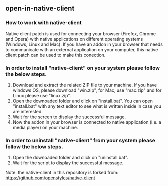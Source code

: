 ## open-in-native-client

### How to work with native-client

Native client patch is used for connecting your browser (Firefox, Chrome and Opera) with native applications on different operating systems (Windows, Linux and Mac). If you have an addon in your browser that needs to communicate with an external application on your computer, this native client patch can be used to make this conection. 

### In order to install "native-client" on your system please follow the below steps.

1. Download and extract the related ZIP file to your machine. If you have windows OS, please download "win.zip", for Mac, use "mac.zip" and for Linux please use "linux.zip".
2. Open the downoaded folder and click on "install.bat". You can open "install.bat" with any text editor to see what is written inside in case you are interested.
3. Wait for the screen to display the successful message.
4. Now the addon in your browser is connected to native application (i.e. a media player) on your machine.

### In order to uninstall "native-client" from your system please follow the below steps.

1. Open the downoaded folder and click on "uninstall.bat".
2. Wait for the script to display the successful message.

Note: the native-client in this repository is forked from: https://github.com/openstyles/native-client
